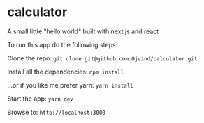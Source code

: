 # calculator
A small little "hello world" built with next.js and react

To run this app do the following steps:

Clone the repo:
`git clone git@github.com:Ojvind/calculator.git`

Install all the dependencies:
`npm install`

...or if you like me prefer yarn:
`yarn install`

Start the app:
`yarn dev`

Browse to:
`http://localhost:3000`

